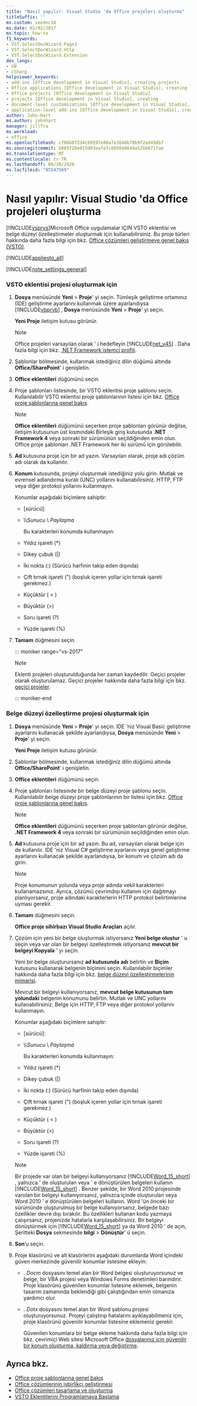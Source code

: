 ```yaml
---
title: "Nasıl yapılır: Visual Studio 'da Office projeleri oluşturma"
titleSuffix: ''
ms.custom: seodec18
ms.date: 02/02/2017
ms.topic: how-to
f1_keywords:
- VST.SelectDocWizard.Page1
- VST.SelectDocWizard.Http
- VST.SelectDocWizard.Extension
dev_langs:
- VB
- CSharp
helpviewer_keywords:
- add-ins [Office development in Visual Studio], creating projects
- Office applications [Office development in Visual Studio], creating
- Office projects [Office development in Visual Studio]
- projects [Office development in Visual Studio], creating
- document-level customizations [Office development in Visual Studio], creating
- application-level add-ins [Office development in Visual Studio], creating projects
author: John-Hart
ms.author: johnhart
manager: jillfra
ms.workload:
- office
ms.openlocfilehash: c70668f2d4cb9597e00a7e3848b78b9f2ed49db7
ms.sourcegitcommit: b885f26e015d03eafe7c885040644a52bb071fae
ms.translationtype: MT
ms.contentlocale: tr-TR
ms.lasthandoff: 06/30/2020
ms.locfileid: "85547569"
---
```

# <a name="how-to-create-office-projects-in-visual-studio"></a>Nasıl yapılır: Visual Studio 'da Office projeleri oluşturma
  [!INCLUDE[vsprvs](../sharepoint/includes/vsprvs-md.md)]Microsoft Office uygulamalar IÇIN VSTO eklentisi ve belge düzeyi özelleştirmeler oluşturmak için kullanabilirsiniz. Bu proje türleri hakkında daha fazla bilgi için bkz. [Office çözümleri geliştirmeye genel bakış &#40;VSTO&#41;](../vsto/office-solutions-development-overview-vsto.md).

 [!INCLUDE[appliesto_all](../vsto/includes/appliesto-all-md.md)]

 [!INCLUDE[note_settings_general](../sharepoint/includes/note-settings-general-md.md)]

### <a name="to-create-a-vsto-add-in-project"></a>VSTO eklentisi projesi oluşturmak için

1. **Dosya** menüsünde **Yeni**  >  **Proje**' yi seçin. Tümleşik geliştirme ortamınız (IDE) geliştirme ayarlarını kullanmak üzere ayarlandıysa [!INCLUDE[vbprvb](../sharepoint/includes/vbprvb-md.md)] , **Dosya** menüsünde **Yeni**  >  **Proje**' yi seçin.

    **Yeni Proje** iletişim kutusu görünür.

   > [!NOTE]
   > Office projeleri varsayılan olarak ' i hedefleyin [!INCLUDE[net_v45](../vsto/includes/net-v45-md.md)] . Daha fazla bilgi için bkz. [.NET Framework istemci profili](/dotnet/framework/deployment/client-profile).

2. Şablonlar bölmesinde, kullanmak istediğiniz dilin düğümü altında **Office/SharePoint**' i genişletin.

3. **Office eklentileri** düğümünü seçin.

4. Proje şablonları listesinde, bir VSTO eklentisi proje şablonu seçin. Kullanılabilir VSTO eklentisi proje şablonlarının listesi için bkz. [Office proje şablonlarına genel bakış](../vsto/office-project-templates-overview.md).

   > [!NOTE]
   > **Office eklentileri** düğümünü seçerken proje şablonları görünür değilse, iletişim kutusunun üst kısmındaki Birleşik giriş kutusunda **.NET Framework 4** veya sonraki bir sürümünün seçildiğinden emin olun. Office proje şablonları .NET Framework her iki sürümü için görülebilir.

5. **Ad** kutusuna proje için bir ad yazın. Varsayılan olarak, proje adı çözüm adı olarak da kullanılır.

6. **Konum** kutusunda, projeyi oluşturmak istediğiniz yolu girin. Mutlak ve evrensel adlandırma kuralı (UNC) yollarını kullanabilirsiniz. HTTP, FTP veya diğer protokol yollarını kullanmayın.

    Konumlar aşağıdaki biçimlere sahiptir:

   * [*sürücü*\]\:

   * \\\\*Sunucu* \\ *Paylaşma*

     Bu karakterleri konumda kullanmayın:

   * Yıldız işareti (*)

   * Dikey çubuk (|)

   * İki nokta (:) (Sürücü harfinin takip eden dışında)

   * Çift tırnak işareti (") (boşluk içeren yollar için tırnak işareti gerekmez.)

   * Küçüktür ( \< )

   * Büyüktür (>)

   * Soru işareti (?)

   * Yüzde işareti (%)

7. **Tamam** düğmesini seçin.

   ::: moniker range="vs-2017"

   > [!NOTE]
   > Eklenti projeleri oluşturulduğunda her zaman kaydedilir. Geçici projeler olarak oluşturulamaz. Geçici projeler hakkında daha fazla bilgi için bkz. [geçici projeler](../ide/creating-solutions-and-projects.md#create-a-temporary-project).

   ::: moniker-end

### <a name="to-create-a-document-level-customization-project"></a>Belge düzeyi özelleştirme projesi oluşturmak için

1. **Dosya** menüsünde **Yeni**  >  **Proje**' yi seçin. IDE 'niz Visual Basic geliştirme ayarlarını kullanacak şekilde ayarlandıysa, **Dosya** menüsünde **Yeni**  >  **Proje**' yi seçin.

    **Yeni Proje** iletişim kutusu görünür.

2. Şablonlar bölmesinde, kullanmak istediğiniz dilin düğümü altında **Office/SharePoint**' i genişletin.

3. **Office eklentileri** düğümünü seçin.

4. Proje şablonları listesinde bir belge düzeyi proje şablonu seçin. Kullanılabilir belge düzeyi proje şablonlarının bir listesi için bkz. [Office proje şablonlarına genel bakış](../vsto/office-project-templates-overview.md).

   > [!NOTE]
   > **Office eklentileri** düğümünü seçerken proje şablonları görünür değilse, **.NET Framework 4** veya sonraki bir sürümünün seçildiğinden emin olun.

5. **Ad** kutusuna proje için bir ad yazın. Bu ad, varsayılan olarak belge için de kullanılır. IDE 'niz Visual C# geliştirme ayarlarını veya genel geliştirme ayarlarını kullanacak şekilde ayarlandıysa, bir konum ve çözüm adı da girin.

   > [!NOTE]
   > Proje konumunun yolunda veya proje adında vekil karakterleri kullanamazsınız. Ayrıca, çözümü çevrimdışı kullanım için dağıtmayı planlıyorsanız, proje adındaki karakterlerin HTTP protokol belirtimlerine uyması gerekir.

6. **Tamam** düğmesini seçin.

    **Office proje sihirbazı Visual Studio Araçları** açılır.

7. Çözüm için yeni bir belge oluşturmak istiyorsanız **Yeni belge oluştur** ' u seçin veya var olan bir belgeyi özelleştirmek istiyorsanız **mevcut bir belgeyi Kopyala** ' yı seçin.

    Yeni bir belge oluşturursanız **ad kutusunda adı** belirtin ve **Biçim** kutusunu kullanarak belgenin biçimini seçin. Kullanılabilir biçimler hakkında daha fazla bilgi için bkz. [belge düzeyi özelleştirmelerinin mimarisi](../vsto/architecture-of-document-level-customizations.md).

    Mevcut bir belgeyi kullanıyorsanız, **mevcut belge kutusunun tam yolundaki** belgenin konumunu belirtin. Mutlak ve UNC yollarını kullanabilirsiniz. Belge için HTTP, FTP veya diğer protokol yollarını kullanmayın.

    Konumlar aşağıdaki biçimlere sahiptir:

   - [*sürücü*\]\:

   - \\\\*Sunucu* \\ *Paylaşma*

     Bu karakterleri konumda kullanmayın:

   - Yıldız işareti (*)

   - Dikey çubuk (|)

   - İki nokta (:) (Sürücü harfinin takip eden dışında)

   - Çift tırnak işareti (") (boşluk içeren yollar için tırnak işareti gerekmez.)

   - Küçüktür ( \< )

   - Büyüktür (>)

   - Soru işareti (?)

   - Yüzde işareti (%)

   > [!NOTE]
   > Bir projede var olan bir belgeyi kullanıyorsanız [!INCLUDE[Word_15_short](../vsto/includes/word-15-short-md.md)] , yalnızca ' de oluşturulan veya ' e dönüştürülen belgeleri kullanın [!INCLUDE[Word_15_short](../vsto/includes/word-15-short-md.md)] . Benzer şekilde, bir Word 2010 projesinde varolan bir belgeyi kullanıyorsanız, yalnızca içinde oluşturulan veya Word 2010 ' e dönüştürülen belgeleri kullanın. Word 'ün önceki bir sürümünde oluşturulmuş bir belge kullanıyorsanız, belgede bazı özellikler devre dışı bırakılır. Bu özellikleri kullanan kodu yazmaya çalışırsanız, projenizde hatalarla karşılaşabilirsiniz. Bir belgeyi dönüştürmek için [!INCLUDE[Word_15_short](../vsto/includes/word-15-short-md.md)] ya da Word 2010 ' de açın, Şeritteki **Dosya** sekmesinde **bilgi**  >  **Dönüştür**' ü seçin.

8. **Son**’u seçin.

9. Proje klasörünü ve alt klasörlerini aşağıdaki durumlarda Word içindeki güven merkezinde güvenilir konumlar listesine ekleyin:

   - *. Docm* dosyasını temel alan bir Word belgesi oluşturuyorsunuz ve belge, bir VBA projesi veya Windows Forms denetimleri barındırır. Proje klasörünü güvenilen konumlar listesine eklemek, belgenin tasarım zamanında beklendiği gibi çalıştığından emin olmanıza yardımcı olur.

   - *. Dotx* dosyasını temel alan bir Word şablonu projesi oluşturuyorsunuz. Projeyi çalıştırıp hatalarını ayıklayabilmeniz için, proje klasörünü güvenilir konumlar listesine eklemeniz gerekir.

     Güvenilen konumlara bir belge ekleme hakkında daha fazla bilgi için bkz. çevrimiçi Web sitesi Microsoft Office [dosyalarınız için güvenilir bir konum oluşturma, kaldırma veya değiştirme](https://support.office.com/article/Create-remove-or-change-a-trusted-location-for-your-files-f5151879-25ea-4998-80a5-4208b3540a62).

## <a name="see-also"></a>Ayrıca bkz.
- [Office proje şablonlarına genel bakış](../vsto/office-project-templates-overview.md)
- [Office çözümlerinin işbirlikçi geliştirmesi](../vsto/collaborative-development-of-office-solutions.md)
- [Office çözümleri tasarlama ve oluşturma](../vsto/designing-and-creating-office-solutions.md)
- [VSTO Eklentilerini Programlamaya Başlama](../vsto/getting-started-programming-vsto-add-ins.md)
